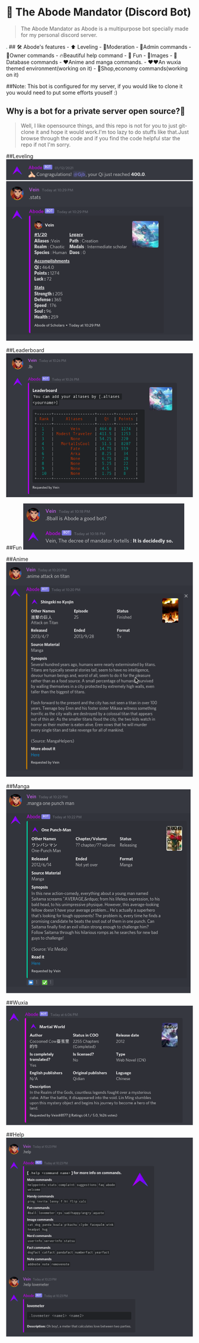 
# 🤖 The Abode Mandator (Discord Bot)
>The Abode Mandator as Abode is a multipurpose bot specially made for my personal discord server.

<img src = "https://i.ibb.co/Z6SkT30/Abode.png" style="zoom:20%;">
## 🛠️ Abode's features
- ⬆️ Leveling
- 🔨Moderation 
- 🔨Admin commands
- 🔨Owner commands
- 🔥Beautiful help command 
- 🏀 Fun 
- 🌆Images 
- 💪Database commands
- ❤️Anime and manga commands.
- ❤️❤️An wuxia themed environment(working on it)
- 🛒Shop,economy commands(working on it)

##Note: This bot is configured for my server, if you would like to clone it you would need to put some efforts youself :)

## Why is a bot for a private server open source?🤨
>Well, I like opensource things, and this repo is not for you to just git-clone it and hope it would work.I'm too lazy to do stuffs like that.Just browse through the code and if you find the code helpful star the repo if not I'm sorry. 

##Leveling
<img src = "./resources/leveling.png">
<img src = "./resources/wuxia_2.png">

##Leaderboard
<img src = "./resources/lb.png">

##Fun 
<img src = "./resources/fun.png">

##Anime
<img src = "./resources/anime.png">

##Manga
<img src = "./resources/manga.png">

##Wuxia
<img src = "./resources/wuxia.png">

##Help
<img src = "./resources/help.png">
